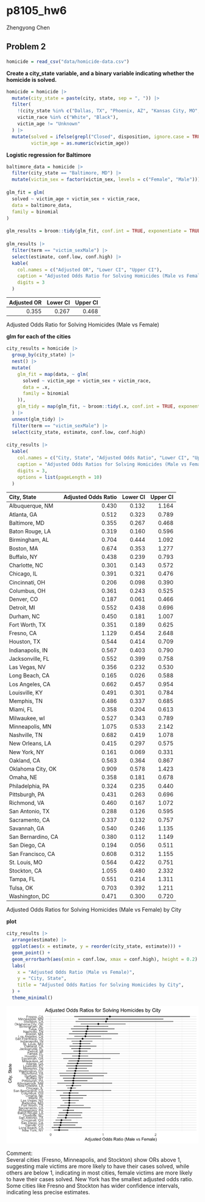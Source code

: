 p8105_hw6
================
Zhengyong Chen

## Problem 2

``` r
homicide = read_csv("data/homicide-data.csv")
```

**Create a city_state variable, and a binary variable indicating whether
the homicide is solved.**

``` r
homicide = homicide |>
  mutate(city_state = paste(city, state, sep = ", ")) |>
  filter(
    !(city_state %in% c("Dallas, TX", "Phoenix, AZ", "Kansas City, MO", "Tulsa, AL")),
    victim_race %in% c("White", "Black"),
    victim_age != "Unknown"
  ) |>
  mutate(solved = ifelse(grepl("Closed", disposition, ignore.case = TRUE), 1, 0),
         victim_age = as.numeric(victim_age))
```

**Logistic regression for Baltimore**

``` r
baltimore_data = homicide |>
  filter(city_state == "Baltimore, MD") |> 
  mutate(victim_sex = factor(victim_sex, levels = c("Female", "Male")))

glm_fit = glm(
  solved ~ victim_age + victim_sex + victim_race,
  data = baltimore_data,
  family = binomial
)

glm_results = broom::tidy(glm_fit, conf.int = TRUE, exponentiate = TRUE)

glm_results |>
  filter(term == "victim_sexMale") |>
  select(estimate, conf.low, conf.high) |> 
  kable(
    col.names = c("Adjusted OR", "Lower CI", "Upper CI"),
    caption = "Adjusted Odds Ratio for Solving Homicides (Male vs Female)",
    digits = 3
  )
```

| Adjusted OR | Lower CI | Upper CI |
|------------:|---------:|---------:|
|       0.355 |    0.267 |    0.468 |

Adjusted Odds Ratio for Solving Homicides (Male vs Female)

**glm for each of the cities**

``` r
city_results = homicide |>
  group_by(city_state) |>
  nest() |>
  mutate(
    glm_fit = map(data, ~ glm(
      solved ~ victim_age + victim_sex + victim_race,
      data = .x,
      family = binomial
    )),
    glm_tidy = map(glm_fit, ~ broom::tidy(.x, conf.int = TRUE, exponentiate = TRUE))
  ) |>
  unnest(glm_tidy) |>
  filter(term == "victim_sexMale") |>
  select(city_state, estimate, conf.low, conf.high)

city_results |>
  kable(
    col.names = c("City, State", "Adjusted Odds Ratio", "Lower CI", "Upper CI"),
    caption = "Adjusted Odds Ratios for Solving Homicides (Male vs Female) by City", 
    digits = 3,
    options = list(pageLength = 10)
  ) 
```

| City, State        | Adjusted Odds Ratio | Lower CI | Upper CI |
|:-------------------|--------------------:|---------:|---------:|
| Albuquerque, NM    |               0.430 |    0.132 |    1.164 |
| Atlanta, GA        |               0.512 |    0.323 |    0.789 |
| Baltimore, MD      |               0.355 |    0.267 |    0.468 |
| Baton Rouge, LA    |               0.319 |    0.160 |    0.596 |
| Birmingham, AL     |               0.704 |    0.444 |    1.092 |
| Boston, MA         |               0.674 |    0.353 |    1.277 |
| Buffalo, NY        |               0.438 |    0.239 |    0.793 |
| Charlotte, NC      |               0.301 |    0.143 |    0.572 |
| Chicago, IL        |               0.391 |    0.321 |    0.476 |
| Cincinnati, OH     |               0.206 |    0.098 |    0.390 |
| Columbus, OH       |               0.361 |    0.243 |    0.525 |
| Denver, CO         |               0.187 |    0.061 |    0.466 |
| Detroit, MI        |               0.552 |    0.438 |    0.696 |
| Durham, NC         |               0.450 |    0.181 |    1.007 |
| Fort Worth, TX     |               0.351 |    0.189 |    0.625 |
| Fresno, CA         |               1.129 |    0.454 |    2.648 |
| Houston, TX        |               0.544 |    0.414 |    0.709 |
| Indianapolis, IN   |               0.567 |    0.403 |    0.790 |
| Jacksonville, FL   |               0.552 |    0.399 |    0.758 |
| Las Vegas, NV      |               0.356 |    0.232 |    0.530 |
| Long Beach, CA     |               0.165 |    0.026 |    0.588 |
| Los Angeles, CA    |               0.662 |    0.457 |    0.954 |
| Louisville, KY     |               0.491 |    0.301 |    0.784 |
| Memphis, TN        |               0.486 |    0.337 |    0.685 |
| Miami, FL          |               0.358 |    0.204 |    0.613 |
| Milwaukee, wI      |               0.527 |    0.343 |    0.789 |
| Minneapolis, MN    |               1.075 |    0.533 |    2.142 |
| Nashville, TN      |               0.682 |    0.419 |    1.078 |
| New Orleans, LA    |               0.415 |    0.297 |    0.575 |
| New York, NY       |               0.161 |    0.069 |    0.331 |
| Oakland, CA        |               0.563 |    0.364 |    0.867 |
| Oklahoma City, OK  |               0.909 |    0.578 |    1.423 |
| Omaha, NE          |               0.358 |    0.181 |    0.678 |
| Philadelphia, PA   |               0.324 |    0.235 |    0.440 |
| Pittsburgh, PA     |               0.431 |    0.263 |    0.696 |
| Richmond, VA       |               0.460 |    0.167 |    1.072 |
| San Antonio, TX    |               0.288 |    0.126 |    0.595 |
| Sacramento, CA     |               0.337 |    0.132 |    0.757 |
| Savannah, GA       |               0.540 |    0.246 |    1.135 |
| San Bernardino, CA |               0.380 |    0.112 |    1.149 |
| San Diego, CA      |               0.194 |    0.056 |    0.511 |
| San Francisco, CA  |               0.608 |    0.312 |    1.155 |
| St. Louis, MO      |               0.564 |    0.422 |    0.751 |
| Stockton, CA       |               1.055 |    0.480 |    2.332 |
| Tampa, FL          |               0.551 |    0.214 |    1.311 |
| Tulsa, OK          |               0.703 |    0.392 |    1.211 |
| Washington, DC     |               0.471 |    0.300 |    0.720 |

Adjusted Odds Ratios for Solving Homicides (Male vs Female) by City

**plot**

``` r
city_results |>
  arrange(estimate) |>
  ggplot(aes(x = estimate, y = reorder(city_state, estimate))) +
  geom_point() +
  geom_errorbarh(aes(xmin = conf.low, xmax = conf.high), height = 0.2) +
  labs(
    x = "Adjusted Odds Ratio (Male vs Female)",
    y = "City, State",
    title = "Adjusted Odds Ratios for Solving Homicides by City",
  ) +
  theme_minimal()
```

![](p8105_hw6_zc2822_files/figure-gfm/unnamed-chunk-4-1.png)<!-- -->

Comment:  
Several cities (Fresno, Minneapolis, and Stockton) show ORs above 1,
suggesting male victims are more likely to have their cases solved,
while others are below 1, indicating in most cities, female victims are
more likely to have their cases solved. New York has the smallest
adjusted odds ratio. Some cities like Fresno and Stockton has wider
confidence intervals, indicating less precise estimates.
